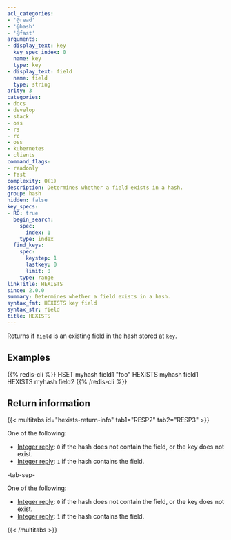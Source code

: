 ```yaml
---
acl_categories:
- '@read'
- '@hash'
- '@fast'
arguments:
- display_text: key
  key_spec_index: 0
  name: key
  type: key
- display_text: field
  name: field
  type: string
arity: 3
categories:
- docs
- develop
- stack
- oss
- rs
- rc
- oss
- kubernetes
- clients
command_flags:
- readonly
- fast
complexity: O(1)
description: Determines whether a field exists in a hash.
group: hash
hidden: false
key_specs:
- RO: true
  begin_search:
    spec:
      index: 1
    type: index
  find_keys:
    spec:
      keystep: 1
      lastkey: 0
      limit: 0
    type: range
linkTitle: HEXISTS
since: 2.0.0
summary: Determines whether a field exists in a hash.
syntax_fmt: HEXISTS key field
syntax_str: field
title: HEXISTS
---
```

Returns if `field` is an existing field in the hash stored at `key`.

## Examples

{{% redis-cli %}}
HSET myhash field1 "foo"
HEXISTS myhash field1
HEXISTS myhash field2
{{% /redis-cli %}}

## Return information

{{< multitabs id="hexists-return-info" 
    tab1="RESP2" 
    tab2="RESP3" >}}

One of the following:
* [Integer reply](../../develop/reference/protocol-spec#integers): `0` if the hash does not contain the field, or the key does not exist.
* [Integer reply](../../develop/reference/protocol-spec#integers): `1` if the hash contains the field.

-tab-sep-

One of the following:
* [Integer reply](../../develop/reference/protocol-spec#integers): `0` if the hash does not contain the field, or the key does not exist.
* [Integer reply](../../develop/reference/protocol-spec#integers): `1` if the hash contains the field.

{{< /multitabs >}}
